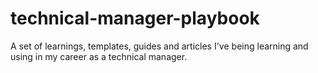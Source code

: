 # technical-manager-playbook
A set of learnings, templates, guides and articles I've being learning and using in my career as a technical manager.
